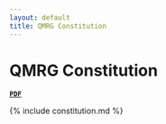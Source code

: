 ```yaml
---
layout: default
title: QMRG Constitution
---
```


# QMRG Constitution

[**`PDF`**](http://qmrg.github.io/constitution/_includes/constitution.pdf)

{% include constitution.md %}
